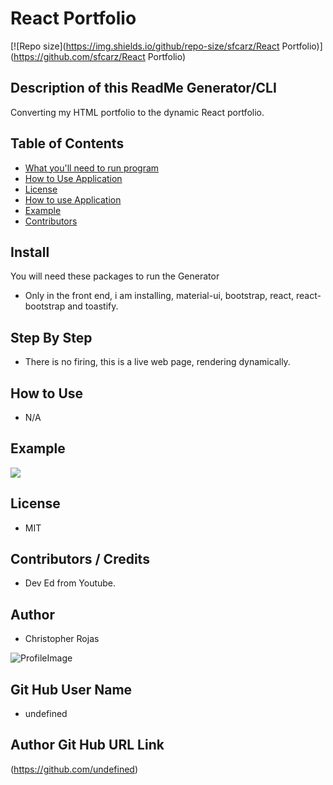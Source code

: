 # React Portfolio
    

[![Repo size](https://img.shields.io/github/repo-size/sfcarz/React Portfolio)](https://github.com/sfcarz/React Portfolio)
    
## Description of this ReadMe Generator/CLI
    
Converting my HTML portfolio to the dynamic React portfolio.
    
## Table of Contents
- [What you'll need to run program](#install)
- [How to Use Application](#step-By-step)
- [License](#license)
- [How to use Application](#howToUse)
- [Example](#Example)
- [Contributors](#contributors-/-Credits)
    
## Install
You will need these packages to run the Generator
 * Only in the front end, i am installing, material-ui, bootstrap, react, react-bootstrap and toastify.
    
## Step By Step
 * There is no firing, this is a live web page, rendering dynamically.
    
## How to Use
 * N/A
    
## Example
![](readMe.gif)
    
## License
    
 * MIT
    
## Contributors / Credits
    
 * Dev Ed from Youtube.
    
## Author
 * Christopher Rojas
    
![ProfileImage](https://avatars3.githubusercontent.com/u/11791361?v=4)
    
## Git Hub User Name
 * undefined
    
## Author Git Hub URL Link
(https://github.com/undefined)
    